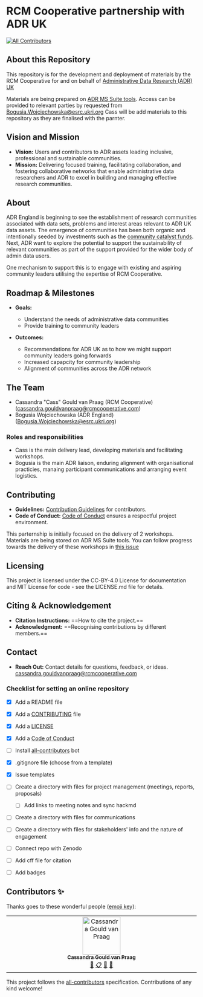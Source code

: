 # RCM Cooperative partnership with ADR UK
<!-- ALL-CONTRIBUTORS-BADGE:START - Do not remove or modify this section -->
[![All Contributors](https://img.shields.io/badge/all_contributors-1-orange.svg?style=flat-square)](#contributors-)
<!-- ALL-CONTRIBUTORS-BADGE:END -->

## About this Repository

This repository is for the development and deployment of materials by the RCM Cooperative for and on behalf of [Administrative Data Research (ADR) UK](https://www.adruk.org)

Materials are being prepared on [ADR MS Suite tools](https://ukri.sharepoint.com/:f:/r/sites/ESRCADRUKCommunityBuilding/Shared%20Documents/General?csf=1&web=1&e=VJg9fq). 
Access can be provided to relevant parties by requested from Bogusia.Wojciechowska@esrc.ukri.org
Cass will be add materials to this repository as they are finalised with the parnter.

## Vision and Mission

- **Vision:** Users and contributors to ADR assets leading inclusive, professional and sustainable communities.
- **Mission:** Delivering focused training, facilitating collaboration, and fostering collaborative networks that enable administrative data researchers and ADR to excel in building and managing effective research communities.

## About

ADR England is beginning to see the establishment of research communities associated with data sets, problems and interest areas relevant to ADR UK data assets. 
The emergence of communities has been both organic and intentionally seeded by investments such as the [community catalyst funds](https://www.adruk.org/news-publications/news-blogs/funding-opportunity-adr-england-research-community-catalysts/).
Next, ADR want to explore the potential to support the sustainability of relevant communities as part of the support provided for the wider body of admin data users.  

One mechanism to support this is to engage with existing and aspiring community leaders utilising the expertise of RCM Cooperative.
 
## Roadmap & Milestones

- **Goals:** 
    - Understand the needs of administrative data communities
    - Provide training to community leaders

- **Outcomes:** 
    - Recommendations for ADR UK as to how we might support community leaders going forwards 
    - Increased capapcity for community leadership
    - Alignment of communities across the ADR network

## The Team

- Cassandra "Cass" Gould van Praag (RCM Cooperative) (cassandra.gouldvanpraag@rcmcooperative.com)
- Bogusia Wojciechowska (ADR England) (Bogusia.Wojciechowska@esrc.ukri.org)
  
### Roles and responsibilities
- Cass is the main delivery lead, developing materials and facilitating workshops.
- Bogusia is the main ADR liaison, enduring alignment with organisational practicies, manaing participant communications and arranging event logistics. 

## Contributing

- **Guidelines:** [Contribution Guidelines](CONTRIBUTING.md) for contributors.
- **Code of Conduct:** [Code of Conduct](CODE_OF_CONDUCT.md) ensures a respectful project environment.

This parternship is initially focused on the delivery of 2 workshops. 
Materials are being stored on ADR MS Suite tools. 
You can follow progress towards the delivery of these workshops in [this issue](https://github.com/rcmcooperative/partner-ADR-UK/issues/1)


## Licensing

This project is licensed under the CC-BY-4.0 License for documentation and MIT License for code - see the LICENSE.md file for details.

## Citing & Acknowledgement

- **Citation Instructions:** ==How to cite the project.==
- **Acknowledgment:** ==Recognising contributions by different members.==

## Contact

- **Reach Out:** Contact details for questions, feedback, or ideas.
cassandra.gouldvanpraag@rcmcooperative.com



### Checklist for setting an online repository 

- [x] Add a README file
- [x] Add a [CONTRIBUTING](CONTRIBUTING.md) file
- [x] Add a [LICENSE](LICENSE.md)
- [x] Add a [Code of Conduct](CODE_OF_CONDUCT.md)
- [ ] Install [all-contributors](https://allcontributors.org/) bot
- [x] .gitignore file (choose from a template)
- [x] Issue templates
- [ ] Create a directory with files for project management (meetings, reports, proposals)
  - [ ] Add links to meeting notes and sync hackmd
- [ ] Create a directory with files for communications
- [ ] Create a directory with files for stakeholders' info and the nature of engagement
- [ ] Connect repo with Zenodo
- [ ] Add cff file for citation
- [ ] Add badges


## Contributors ✨

Thanks goes to these wonderful people ([emoji key](https://allcontributors.org/docs/en/emoji-key)):
<!-- ALL-CONTRIBUTORS-LIST:START - Do not remove or modify this section -->
<!-- prettier-ignore-start -->
<!-- markdownlint-disable -->
<table>
  <tbody>
    <tr>
      <td align="center" valign="top" width="14.28%"><a href="https://github.com/cassgvp"><img src="https://avatars.githubusercontent.com/u/43407869?v=4?s=100" width="100px;" alt="Cassandra Gould van Praag"/><br /><sub><b>Cassandra Gould van Praag</b></sub></a><br /><a href="https://github.com/rcmcooperative/partner-ADR-UK/commits?author=cassgvp" title="Documentation">📖</a> <a href="#eventOrganizing-cassgvp" title="Event Organizing">📋</a> <a href="#ideas-cassgvp" title="Ideas, Planning, & Feedback">🤔</a> <a href="#projectManagement-cassgvp" title="Project Management">📆</a></td>
    </tr>
  </tbody>
</table>

<!-- markdownlint-restore -->
<!-- prettier-ignore-end -->

<!-- ALL-CONTRIBUTORS-LIST:END -->



This project follows the [all-contributors](https://github.com/all-contributors/all-contributors) specification. Contributions of any kind welcome!
